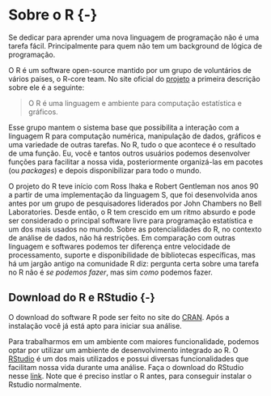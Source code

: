 # Sobre o R {-}

Se dedicar para aprender uma nova linguagem de programação não é uma tarefa fácil. Principalmente para quem não tem um background de lógica de programação.

O R é um software open-source mantido por um grupo de voluntários de vários países, o R-core team. No site oficial do [projeto](https://www.r-project.org/) a primeira descrição sobre ele é a seguinte:

> O R é uma linguagem e ambiente para computação estatística e gráficos.

Esse grupo mantem o sistema base que possibilita a interação com a linguagem R para computação numérica, manipulação de dados, gráficos e uma variedade de outras tarefas. No R, tudo o que acontece é o resultado de uma função. Eu, você e tantos outros usuários podemos desenvolver funções para facilitar a nossa vida, posteriormente organizá-las em pacotes (ou *packages*) e depois disponibilizar para todo o mundo.

O projeto do R teve início com Ross Ihaka e Robert Gentleman nos anos 90 a partir de uma implementação da linguagem S, que foi desenvolvida anos antes por um grupo de pesquisadores liderados por John Chambers no Bell Laboratories. Desde então, o R tem crescido em um ritmo absurdo e pode ser considerado o principal software livre para programação estatística e um dos mais usados no mundo. Sobre as potencialidades do R, no contexto de análise de dados, não há restrições. Em comparação com outras linguagem e softwares podemos ter diferença entre velocidade de processamento, suporte e disponibilidade de bibliotecas específicas, mas há um jargão antigo na comunidade R diz: pergunta certa sobre uma tarefa no R não é *se podemos fazer*, mas sim *como* podemos fazer.


## Download do R e RStudio {-}

O download do software R pode ser feito no site do [CRAN](https://cran.r-project.org/). Após a instalação você já está apto para iniciar sua análise.

Para trabalharmos em um ambiente com maiores funcionalidade, podemos optar por utilizar um ambiente de desenvolvimento integrado ao R. O [RStudio](https://www.rstudio.com/) é um dos mais utilizados e possui diversas funcionalidades que facilitam nossa vida durante uma análise. Faça o download do RStudio nesse [link](https://www.rstudio.com/products/rstudio/download/). Note que é preciso instlar o R antes, para conseguir instalar o Rstudio normalmente.
